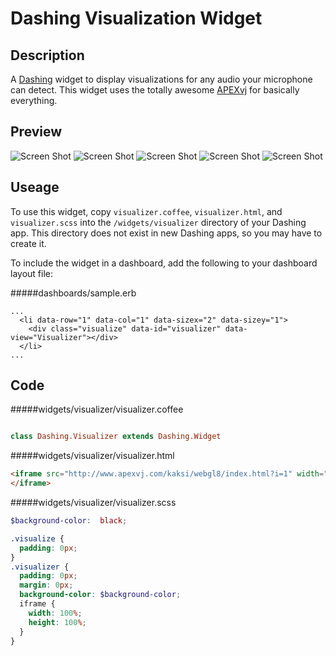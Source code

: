 Dashing Visualization Widget
=
Description
-

A [Dashing](http://shopify.github.com/dashing) widget to display visualizations for any audio your microphone can detect.  This widget uses the totally awesome [APEXvj](http://www.apexvj.com/) for basically everything.

Preview
-
![Screen Shot](http://i.imgur.com/eDqMSzK.png)
![Screen Shot](http://i.imgur.com/bCtbjVm.png)
![Screen Shot](http://i.imgur.com/rv3a7Gi.png)
![Screen Shot](http://i.imgur.com/Jha839K.png)
![Screen Shot](http://i.imgur.com/32M62u2.png)

Useage
-
To use this widget, copy `visualizer.coffee`, `visualizer.html`, and `visualizer.scss` into the `/widgets/visualizer` directory of your Dashing app. This directory does not exist in new Dashing apps, so you may have to create it.

To include the widget in a dashboard, add the following to your dashboard layout file:

#####dashboards/sample.erb

```HTML+ERB
...
  <li data-row="1" data-col="1" data-sizex="2" data-sizey="1">
    <div class="visualize" data-id="visualizer" data-view="Visualizer"></div>
  </li>
...
```

Code
-
#####widgets/visualizer/visualizer.coffee

```coffee

class Dashing.Visualizer extends Dashing.Widget

```

#####widgets/visualizer/visualizer.html

```HTML
<iframe src="http://www.apexvj.com/kaksi/webgl8/index.html?i=1" width="610" height="360" style="-webkit-transform:scale(1.0);-moz-transform-scale(1.0);" frameBorder="0">
</iframe>
```

#####widgets/visualizer/visualizer.scss

```SCSS
$background-color:  black;

.visualize {
  padding: 0px;
}
.visualizer {
  padding: 0px;
  margin: 0px;
  background-color: $background-color;
  iframe {
    width: 100%;
    height: 100%;
  }
}
```
